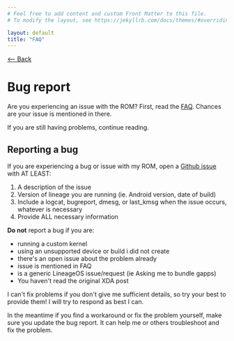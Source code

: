 ```yaml
---
# Feel free to add content and custom Front Matter to this file.
# To modify the layout, see https://jekyllrb.com/docs/themes/#overriding-theme-defaults

layout: default
title: "FAQ"
---
```

[ <-- Back](../)
# Bug report
Are you experiencing an issue with the ROM? First, read the [FAQ](../faq). Chances are your issue is mentioned in there. 

If you are still having problems, continue reading.

## Reporting a bug
If you are experiencing a bug or issue with my ROM, open a [Github issue](https://github.com/fakemanoan/LineageOS-Releases/issues) with AT LEAST:  
1) A description of the issue  
2) Version of lineage you are running (ie. Android version, date of build)  
3) Include a logcat, bugreport, dmesg, or last_kmsg when the issue occurs, whatever is necessary  
4) Provide ALL necessary information  

**Do not** report a bug if you are:
- running a custom kernel
- using an unsupported device or build i did not create
- there's an open issue about the problem already
- issue is mentioned in FAQ
- is a generic LineageOS issue/request (ie Asking me to bundle gapps)
- You haven't read the original XDA post

I can't fix problems if you don't give me sufficient details, so try your best to provide them! I will try to respond as best I can. 

In the meantime if you find a workaround or fix the problem yourself, make sure you update the bug report. It can help me or others troubleshoot and fix the problem. 
